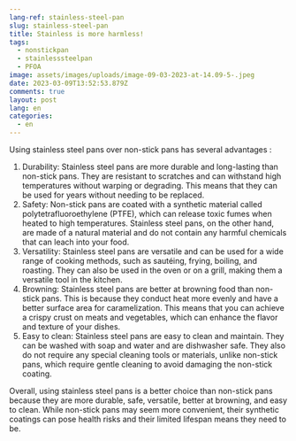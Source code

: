 ```yaml
---
lang-ref: stainless-steel-pan
slug: stainless-steel-pan
title: Stainless is more harmless!
tags:
  - nonstickpan
  - stainlesssteelpan
  - PFOA
image: assets/images/uploads/image-09-03-2023-at-14.09-5-.jpeg
date: 2023-03-09T13:52:53.879Z
comments: true
layout: post
lang: en
categories:
  - en
---
```

Using stainless steel pans over non-stick pans has several advantages :

1. Durability: Stainless steel pans are more durable and long-lasting than non-stick pans. They are resistant to scratches and can withstand high temperatures without warping or degrading. This means that they can be used for years without needing to be replaced.
2. Safety: Non-stick pans are coated with a synthetic material called polytetrafluoroethylene (PTFE), which can release toxic fumes when heated to high temperatures. Stainless steel pans, on the other hand, are made of a natural material and do not contain any harmful chemicals that can leach into your food.
3. Versatility: Stainless steel pans are versatile and can be used for a wide range of cooking methods, such as sautéing, frying, boiling, and roasting. They can also be used in the oven or on a grill, making them a versatile tool in the kitchen.
4. Browning: Stainless steel pans are better at browning food than non-stick pans. This is because they conduct heat more evenly and have a better surface area for caramelization. This means that you can achieve a crispy crust on meats and vegetables, which can enhance the flavor and texture of your dishes.
5. Easy to clean: Stainless steel pans are easy to clean and maintain. They can be washed with soap and water and are dishwasher safe. They also do not require any special cleaning tools or materials, unlike non-stick pans, which require gentle cleaning to avoid damaging the non-stick coating.

Overall, using stainless steel pans is a better choice than non-stick pans because they are more durable, safe, versatile, better at browning, and easy to clean. While non-stick pans may seem more convenient, their synthetic coatings can pose health risks and their limited lifespan means they need to be.
